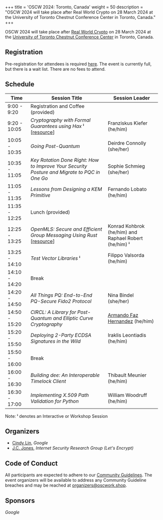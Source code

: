 +++
title = 'OSCW 2024: Toronto, Canada'
weight = 50
description = "OSCW 2024 will take place after Real World Crypto on 28 March 2024 at the University of Toronto Chestnut Conference Center in Toronto, Canada."
+++

OSCW 2024 will take place after [Real World Crypto](https://rwc.iacr.org/2024/) on 28 March 2024 at the [University of Toronto Chestnut Conference Center](https://chestnutconferencecentre.utoronto.ca/) in Toronto, Canada.

## Registration
Pre-registration for attendees is required [here](https://rsvp.withgoogle.com/events/oscw-2024). The event is currently full, but there is a wait list. There are no fees to attend.

## Schedule

| Time | Session Title | Session Leader |
| - | - | - |
| 9:00 - 9:20 | Registration and Coffee (provided) | |
| 9:20 - 10:05 | *Cryptography with Formal Guarantees using Hax* **ⁱ** [[resource](https://github.com/hacspec/hax/tree/franziskus/toronto-2024/examples#before-the-workshop)] | Franziskus Kiefer (he/him) |
| 10:05 - 10:35 | *Going Post-Quantum* | Deirdre Connolly (she/her) |
| 10:35 - 11:05 | *Key Rotation Done Right: How to Improve Your Security Posture and Migrate to PQC in One Go* | Sophie Schmieg (she/her) |
| 11:05 - 11:35 | *Lessons from Designing a KEM Primitive* | Fernando Lobato (he/him) |
| 11:35 - 12:25 | Lunch (provided) | |
| 12:25 - 13:25 | *OpenMLS: Secure and Efficient Group Messaging Using Rust* [[resource](https://github.com/openmls/oscw24)] | Konrad Kohbrok (he/him) and Raphael Robert (he/him) **ⁱ** |
| 13:25 - 14:10 | *Test Vector Libraries* **ⁱ** | Filippo Valsorda (he/him) |
| 14:10 - 14:20 | Break | |
| 14:20 - 14:50 | *All Things PQ: End-to-End PQ-Secure Fido2 Protocol* | Nina Bindel (she/her) |
| 14:50 - 15:20 | *CIRCL: A Library for Post-Quantum and Elliptic Curve Cryptography* | [Armando Faz Hernandez](https://research.cloudflare.com/about/people/armando-faz/) (he/him) |
| 15:20 - 15:50 | *Deploying 2-Party ECDSA Signatures in the Wild* | Iraklis Leontiadis (he/him) |
| 15:50 - 16:00 | Break | |
| 16:00 - 16:30 | *Building dee: An Interoperable Timelock Client* | Thibault Meunier (he/him) |
| 16:30 - 17:00 | *Implementing X.509 Path Validation for Python* | William Woodruff (he/him) |

Note: **ⁱ** denotes an Interactive or Workshop Session

## Organizers
- [Cindy Lin](https://cindylindeed.github.io/), <em>Google</em>
- [J.C. Jones](https://insufficient.coffee/), <em>Internet Security Research Group (Let's Encrypt)</em>

## Code of Conduct
All participants are expected to adhere to our [Community Guidelines](https://developers.google.com/community-guidelines). The event organizers will be available to address any Community Guideline breaches and may be reached at [organizers@oscwork.shop](mailto:organizers@oscwork.shop).

## Sponsors
<em>Google</em>
